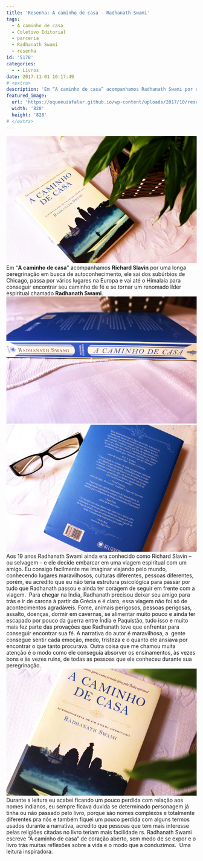 ```yaml
---
title: 'Resenha: A caminho de casa - Radhanath Swami'
tags:
  - A caminho de casa
  - Coletivo Editorial
  - parceria
  - Radhanath Swami
  - resenha
id: '5178'
categories:
  - - Livros
date: 2017-11-01 10:17:49
# <extra>
description: 'Em “A caminho de casa” acompanhamos Radhanath Swami por uma longa peregrinação em busca de autoconhecimento,indo de Chicago ao Himalaia'
featured_image: 
  url: 'https://oqueeuiafalar.github.io/wp-content/uploads/2017/10/resenha-a-caminho-de-casa-radhanath-swami.jpg'
  width: '828'
  height: '828'
# </extra>
---
```


![capa ](/wp-content/uploads/2017/10/resenha-a-caminho-de-casa-radhanath-swami.jpg) Em “**A caminho de casa**” acompanhamos **Richard Slavin** por uma longa peregrinação em busca de autoconhecimento, ele sai dos subúrbios de Chicago, passa por vários lugares na Europa e vai até o Himalaia para conseguir encontrar seu caminho de fé e se tornar um renomado líder espiritual chamado **Radhanath Swami**. ![resumo-livro-a-caminho-de-casa](/wp-content/uploads/2017/10/lombada-livro-a-caminho-de-casa-de-radhanath-swami.jpg) ![resenha-livro-a-caminho-de-casa](/wp-content/uploads/2017/10/contra-capa-a-caminho-de-casa.jpg) Aos 19 anos Radhanath Swami ainda era conhecido como Richard Slavin – ou selvagem – e ele decide embarcar em uma viagem espiritual com um amigo. Eu consigo facilmente me imaginar viajando pelo mundo, conhecendo lugares maravilhosos, culturas diferentes, pessoas diferentes, porém, eu acredito que eu não teria estrutura psicológica para passar por tudo que Radhanath passou e ainda ter coragem de seguir em frente com a viagem.  Para chegar na Índia, Radhanath precisou deixar seu amigo para trás e ir de carona à partir da Grécia e é claro, essa viagem não foi só de acontecimentos agradáveis. Fome, animais perigosos, pessoas perigosas, assalto, doenças, dormir em cavernas, se alimentar muito pouco e ainda ter escapado por pouco da guerra entre Índia e Paquistão, tudo isso e muito mais fez parte das provações que Radhanath teve que enfrentar para conseguir encontrar sua fé. A narrativa do autor é maravilhosa, a  gente consegue sentir cada emoção, medo, tristeza e o quanto ele ansiava por encontrar o que tanto procurava. Outra coisa que me chamou muita atenção é o modo como ele conseguia absorver os ensinamentos, às vezes bons e às vezes ruins, de todas as pessoas que ele conheceu durante sua peregrinação. ![resenha-livro-a-caminho-de-casa](/wp-content/uploads/2017/10/capa-livro-a-caminho-de-casa-radhanath-swami.jpg) Durante a leitura eu acabei ficando um pouco perdida com relação aos nomes indianos, eu sempre ficava duvida se determinado personagem já tinha ou não passado pelo livro, porque são nomes complexos e totalmente diferentes pra nós e também fiquei um pouco perdida com alguns termos usados durante a narrativa, acredito que pessoas que tem mais interesse pelas religiões citadas no livro teriam mais facilidade rs. Radhanath Swami escreve “A caminho de casa” de coração aberto, sem medo de se expor e o livro trás muitas reflexões sobre a vida e o modo que a conduzimos.  Uma leitura inspiradora.
